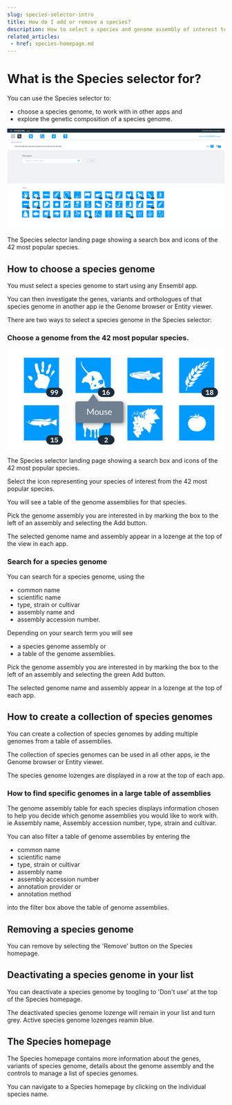 ```yaml
---
slug: species-selector-intro
title: How do I add or remove a species?
description: How to select a species and genome assembly of interest to visualise in the Genome browser and Entity viewer
related_articles:
 - href: species-homepage.md
---
```

# What is the Species selector for?

You can use the Species selector to:

- choose a species genome, to work with in other apps and
- explore the genetic composition of a species genome.

![Species selector showing search box and the 42 most popular species](media/species-selector.png)

<figcaption>

 The Species selector landing page showing a search box and icons of the 42 most popular species.

</figcaption>

## How to choose a species genome

You must select a species genome to start using any Ensembl app. 

You can then investigate the genes, variants and orthologues of that species genome in another app ie the Genome browser or Entity viewer.


There are two ways to select a species genome in the Species selector:

### Choose a genome from the 42 most popular species.

![Icons of eight popular species](media/popular-species-icons.png)

<figcaption>

 The Species selector landing page showing a search box and icons of the 42 most popular species.

</figcaption>

Select the icon representing your species of interest from the 42 most popular species.

You will see a table of the genome assemblies for that species. 

Pick the genome assembly you are interested in by marking the box to the left of an assembly and selecting the Add button.

The selected genome name and assembly appear in a lozenge at the top of the view in each app.

### Search for a species genome

You can search for a species genome, using the 
* common name 
* scientific name
* type, strain or cultivar
* assembly name and
* assembly accession number.

Depending on your search term you will see

* a species genome assembly or
* a table of the genome assemblies.

Pick the genome assembly you are interested in by marking the box to the left of an assembly and selecting the green Add button.

The selected genome name and assembly appear in a lozenge at the top of each app.

## How to create a collection of species genomes

You can create a collection of species genomes by adding multiple genomes from a table of assemblies.

The collection of species genomes can be used in all other apps, ie the Genome browser or Entity viewer.

The species genome lozenges are displayed in a row at the top of each app.

### How to find specific genomes in a large table of assemblies

The genome assembly table for each species displays information chosen to help you decide which genome assemblies you would like to work with. ie Assembly name, Assembly accession number, type, strain and cultivar.

You can also filter a table of genome assemblies by entering the

* common name 
* scientific name
* type, strain or cultivar
* assembly name
* assembly accession number
* annotation provider or
* annotation method

into the filter box above the table of genome assemblies.

## Removing a species genome

You can remove by selecting the 'Remove' button on the Species homepage.

## Deactivating a species genome in your list 

You can deactivate a species genome by toogling to 'Don't use' at the top of the Species homepage.

The deactivated species genome lozenge will remain in your list and turn grey. Active species genome lozenges reamin blue.

## The Species homepage  

The Species homepage contains more information about the genes, variants of species genome, details about the genome assembly and the controls to manage a list of species genomes. 

You can navigate to a Species homepage by clicking on the individual species name. 
